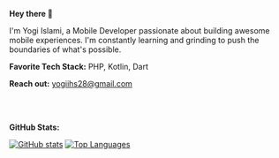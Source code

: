**Hey there 👋**

I'm Yogi Islami, a Mobile Developer passionate about building awesome mobile experiences.  I'm constantly learning and grinding to push the boundaries of what's possible.

**Favorite Tech Stack:**  PHP, Kotlin, Dart

**Reach out:** yogiihs28@gmail.com

<br>
<br>

**GitHub Stats:**

[![GitHub stats](https://github-readme-stats-eight-theta.vercel.app/api?username=itsmeyogs&show_icons=true&theme=algolia&include_all_commits=true&count_private=true)](https://github.com/itsmeyogs)
[![Top Languages](https://github-readme-stats-eight-theta.vercel.app/api/top-langs/?username=itsmeyogs&layout=compact&langs_count=8&theme=algolia)](https://github.com/itsmeyogs)

